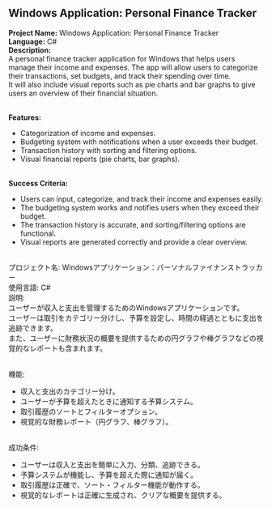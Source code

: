 ## Windows Application: Personal Finance Tracker

**Project Name:** Windows Application: Personal Finance Tracker <br>
**Language:** C# <br>
**Description:** <br>
A personal finance tracker application for Windows that helps users manage their income and expenses. The app will allow users to categorize their transactions, set budgets, and track their spending over time. <br>
It will also include visual reports such as pie charts and bar graphs to give users an overview of their financial situation. <br><br>

**Features:** <br>
- Categorization of income and expenses. <br>
- Budgeting system with notifications when a user exceeds their budget. <br>
- Transaction history with sorting and filtering options. <br>
- Visual financial reports (pie charts, bar graphs). <br><br>

**Success Criteria:** <br>
- Users can input, categorize, and track their income and expenses easily. <br>
- The budgeting system works and notifies users when they exceed their budget. <br>
- The transaction history is accurate, and sorting/filtering options are functional. <br>
- Visual reports are generated correctly and provide a clear overview. <br><br>

プロジェクト名: Windowsアプリケーション：パーソナルファイナンストラッカー <br>
使用言語: C# <br>
説明: <br>
ユーザーが収入と支出を管理するためのWindowsアプリケーションです。 <br>
ユーザーは取引をカテゴリー分けし、予算を設定し、時間の経過とともに支出を追跡できます。 <br>
また、ユーザーに財務状況の概要を提供するための円グラフや棒グラフなどの視覚的なレポートも含まれます。 <br><br>

機能: <br>
- 収入と支出のカテゴリー分け。 <br>
- ユーザーが予算を超えたときに通知する予算システム。 <br>
- 取引履歴のソートとフィルターオプション。 <br>
- 視覚的な財務レポート（円グラフ、棒グラフ）。 <br><br>

成功条件: <br>
- ユーザーは収入と支出を簡単に入力、分類、追跡できる。 <br>
- 予算システムが機能し、予算を超えた際に通知が届く。 <br>
- 取引履歴は正確で、ソート・フィルター機能が動作する。 <br>
- 視覚的なレポートは正確に生成され、クリアな概要を提供する。 <br><br>
